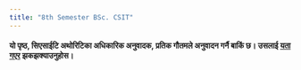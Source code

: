 ```yaml
---
title: "8th Semester BSc. CSIT"
---
```


#### यो पृष्ठ, सिएसाईटि अथोरिटिका अधिकारिक अनुवादक​, प्रतिक गौतमले अनुवादन गर्नै बाकिं छ​। उसलाई [यता ग​एर](https://m.me/pratik.pratik.5682 "प्रतिकको मेसेन्जर आइडि") झकझक्याउनुहोस​। 
